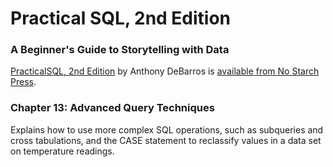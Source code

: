 # Practical SQL, 2nd Edition
### A Beginner's Guide to Storytelling with Data

[PracticalSQL, 2nd Edition](https://www.nostarch.com/practicalSQL2) by Anthony DeBarros is [available from No Starch Press](https://www.nostarch.com/practicalSQL2).

### Chapter 13: Advanced Query Techniques

Explains how to use more complex SQL operations, such as subqueries and cross tabulations, and the CASE statement to reclassify values in a data set on temperature readings.




